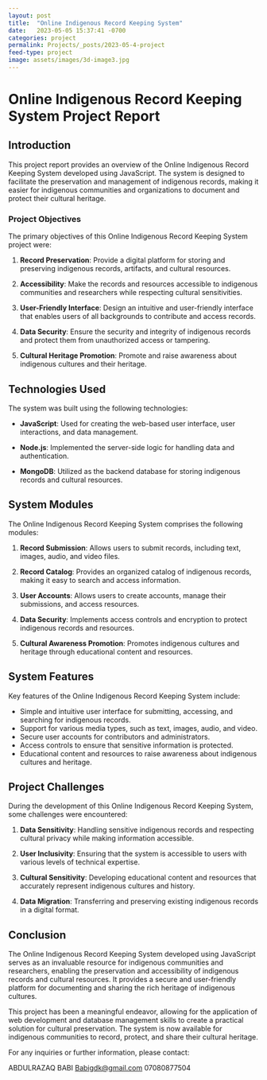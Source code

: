 ```yaml
---
layout: post
title:  "Online Indigenous Record Keeping System"
date:   2023-05-05 15:37:41 -0700
categories: project
permalink: Projects/_posts/2023-05-4-project
feed-type: project
image: assets/images/3d-image3.jpg
---
```

# Online Indigenous Record Keeping System Project Report

## Introduction

This project report provides an overview of the Online Indigenous Record Keeping System developed using JavaScript. The system is designed to facilitate the preservation and management of indigenous records, making it easier for indigenous communities and organizations to document and protect their cultural heritage.

### Project Objectives

The primary objectives of this Online Indigenous Record Keeping System project were:

1. **Record Preservation**: Provide a digital platform for storing and preserving indigenous records, artifacts, and cultural resources.

2. **Accessibility**: Make the records and resources accessible to indigenous communities and researchers while respecting cultural sensitivities.

3. **User-Friendly Interface**: Design an intuitive and user-friendly interface that enables users of all backgrounds to contribute and access records.

4. **Data Security**: Ensure the security and integrity of indigenous records and protect them from unauthorized access or tampering.

5. **Cultural Heritage Promotion**: Promote and raise awareness about indigenous cultures and their heritage.

## Technologies Used

The system was built using the following technologies:

- **JavaScript**: Used for creating the web-based user interface, user interactions, and data management.

- **Node.js**: Implemented the server-side logic for handling data and authentication.

- **MongoDB**: Utilized as the backend database for storing indigenous records and cultural resources.

## System Modules

The Online Indigenous Record Keeping System comprises the following modules:

1. **Record Submission**: Allows users to submit records, including text, images, audio, and video files.

2. **Record Catalog**: Provides an organized catalog of indigenous records, making it easy to search and access information.

3. **User Accounts**: Allows users to create accounts, manage their submissions, and access resources.

4. **Data Security**: Implements access controls and encryption to protect indigenous records and resources.

5. **Cultural Awareness Promotion**: Promotes indigenous cultures and heritage through educational content and resources.

## System Features

Key features of the Online Indigenous Record Keeping System include:

- Simple and intuitive user interface for submitting, accessing, and searching for indigenous records.
- Support for various media types, such as text, images, audio, and video.
- Secure user accounts for contributors and administrators.
- Access controls to ensure that sensitive information is protected.
- Educational content and resources to raise awareness about indigenous cultures and heritage.

## Project Challenges

During the development of this Online Indigenous Record Keeping System, some challenges were encountered:

1. **Data Sensitivity**: Handling sensitive indigenous records and respecting cultural privacy while making information accessible.

2. **User Inclusivity**: Ensuring that the system is accessible to users with various levels of technical expertise.

3. **Cultural Sensitivity**: Developing educational content and resources that accurately represent indigenous cultures and history.

4. **Data Migration**: Transferring and preserving existing indigenous records in a digital format.

## Conclusion

The Online Indigenous Record Keeping System developed using JavaScript serves as an invaluable resource for indigenous communities and researchers, enabling the preservation and accessibility of indigenous records and cultural resources. It provides a secure and user-friendly platform for documenting and sharing the rich heritage of indigenous cultures.

This project has been a meaningful endeavor, allowing for the application of web development and database management skills to create a practical solution for cultural preservation. The system is now available for indigenous communities to record, protect, and share their cultural heritage.

For any inquiries or further information, please contact:

ABDULRAZAQ BABI
Babigdk@gmail.com
07080877504
